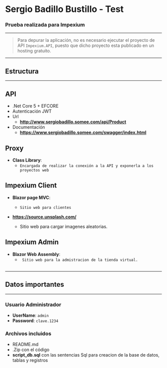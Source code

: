# Sergio Badillo Bustillo - Test

### Prueba realizada para Impexium

---

> Para depurar la aplicación, no es necesario ejecutar el proyecto de API <code>Impexium.API</code>, puesto que dicho proyecto esta publicado en un hosting gratuito.

---

## Estructura

---

## API

- .Net Core 5 + EFCORE
- Autenticación JWT
- Url
  - **http://www.sergiobadillo.somee.com/api/Product**
- Documentación
  - **https://www.sergiobadillo.somee.com/swagger/index.html**

## Proxy

- **Class Library**:
  - `Encargada de realizar la conexión a la API y exponerla a los proyectos web`

## Impexium Client

- **Blazor page MVC**:

  - `Sitio web para clientes`

- **https://source.unsplash.com/**
  - Sitio web para cargar imagenes aleatorias.

## Impexium Admin

- **Blazor Web Assembly**:
  - ` Sitio web para la admistracion de la tienda virtual.`

##

---

## Datos importantes

---

### Usuario Administrador

- **UserName**: `admin`
- **Password**: `clave.1234`

### Archivos incluidos

- README.md
- .Zip con el código
- **script_db.sql** con las sentencias Sql para creacion de la base de datos, tablas y registros
